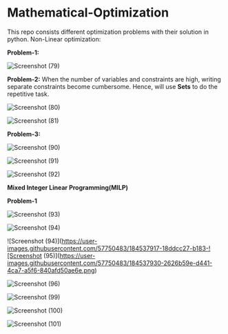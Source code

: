 # Mathematical-Optimization
This repo consists different optimization problems with their solution in python.
Non-Linear optimization:

**Problem-1:**

![Screenshot (79)](https://user-images.githubusercontent.com/57750483/184480330-6ab4405c-7ba7-4644-95df-093b9b6141e6.png)



**Problem-2:**
When the number of variables and constraints are high, writing separate constraints become cumbersome. Hence, will use **Sets** to do the repetitive task.



![Screenshot (80)](https://user-images.githubusercontent.com/57750483/184493956-53bcadad-422a-4f27-a008-ac0e4b1cd3a2.png)

![Screenshot (81)](https://user-images.githubusercontent.com/57750483/184493958-45df9895-d055-4368-97f9-a3d5b3c53682.png)


**Problem-3:**



![Screenshot (90)](https://user-images.githubusercontent.com/57750483/184526481-9692219b-3269-4582-9720-a119076ae6f9.png)

![Screenshot (91)](https://user-images.githubusercontent.com/57750483/184526433-fcde8d45-5dbb-4490-92d5-aeb742a47b3e.png)


![Screenshot (92)](https://user-images.githubusercontent.com/57750483/184526411-52b54579-89db-44fe-b4c8-bc294cd2b149.png)


**Mixed Integer Linear Programming(MILP)**

**Problem-1**

![Screenshot (93)](https://user-images.githubusercontent.com/57750483/184538028-c546309c-389e-42f1-81c2-cce7fedd4b9c.png)

![Screenshot (94)](https://user-images.githubusercontent.com/57750483/184538037-285beebc-cb4a-4c83-8a87-232db9dce77c.png)

![Screenshot (94)](https://user-images.githubusercontent.com/57750483/184537917-18ddcc27-b183-![Screenshot (95)](https://user-images.githubusercontent.com/57750483/184537930-2626b59e-d441-4ca7-a5f6-840afd50ae6e.png)


![Screenshot (96)](https://user-images.githubusercontent.com/57750483/184537940-0a1f8404-13fd-4dea-b39a-7417a7892649.png)


![Screenshot (99)](https://user-images.githubusercontent.com/57750483/184537947-ff5cfd5e-c767-4b94-b763-acd3ab72e25c.png)

![Screenshot (100)](https://user-images.githubusercontent.com/57750483/184537950-d2b82630-1d20-4b43-829d-9b2d5c90dc2f.png)

![Screenshot (101)](https://user-images.githubusercontent.com/57750483/184537960-8c862298-aaff-443b-8288-1f23a9758623.png)
